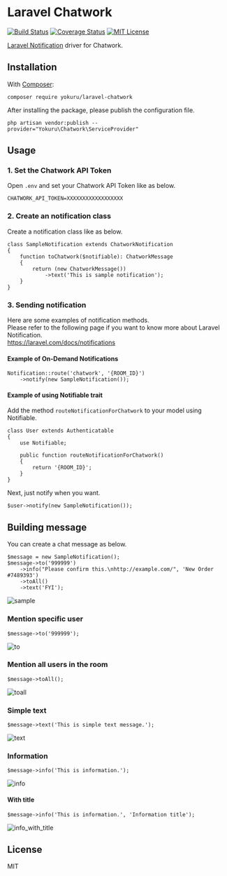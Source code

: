 Laravel Chatwork
===

[![Build Status](https://travis-ci.org/yokuru/laravel-chatwork.svg?branch=master)](https://travis-ci.org/yokuru/laravel-chatwork)
[![Coverage Status](https://coveralls.io/repos/github/yokuru/laravel-chatwork/badge.svg?branch=master)](https://coveralls.io/github/yokuru/laravel-chatwork?branch=master)
[![MIT License](http://img.shields.io/badge/license-MIT-blue.svg?style=flat)](LICENSE)

[Laravel Notification](https://laravel.com/docs/notifications) driver for Chatwork.

## Installation

With [Composer](https://getcomposer.org/):

```
composer require yokuru/laravel-chatwork
```

After installing the package, please publish the configuration file.

```
php artisan vendor:publish --provider="Yokuru\Chatwork\ServiceProvider"
```

## Usage

### 1. Set the Chatwork API Token

Open `.env` and set your Chatwork API Token like as below.

```
CHATWORK_API_TOKEN=XXXXXXXXXXXXXXXXXX
```

### 2. Create an notification class

Create a notification class like as below.

```
class SampleNotification extends ChatworkNotification
{
    function toChatwork($notifiable): ChatworkMessage
    {
        return (new ChatworkMessage())
            ->text('This is sample notification');
    }
}
```

### 3. Sending notification

Here are some examples of notification methods.   
Please refer to the following page if you want to know more about Laravel Notification.  
https://laravel.com/docs/notifications

#### Example of On-Demand Notifications


```
Notification::route('chatwork', '{ROOM_ID}')
    ->notify(new SampleNotification());
```

#### Example of using Notifiable trait

Add the method `routeNotificationForChatwork` to your model using Notifiable.

```
class User extends Authenticatable
{
    use Notifiable;
    
    public function routeNotificationForChatwork()
    {
        return '{ROOM_ID}';
    }
}
```

Next, just notify when you want.

```
$user->notify(new SampleNotification());
```

## Building message

You can create a chat message as below.

```
$message = new SampleNotification();
$message->to('999999')
    ->info("Please confirm this.\nhttp://example.com/", 'New Order #7489393')
    ->toAll()
    ->text('FYI');
```

![sample](https://github.com/yokuru/laravel-chatwork/raw/docs/images/sample.png)

### Mention specific user

```
$message->to('999999');
```

![to](https://github.com/yokuru/laravel-chatwork/raw/docs/images/to.png)

### Mention all users in the room

```
$message->toAll();
```

![toall](https://github.com/yokuru/laravel-chatwork/raw/docs/images/to_all.png)

### Simple text

```
$message->text('This is simple text message.');
```

![text](https://github.com/yokuru/laravel-chatwork/raw/docs/images/text.png)

### Information

```
$message->info('This is information.');
```

![info](https://github.com/yokuru/laravel-chatwork/raw/docs/images/info.png)

#### With title

```
$message->info('This is information.', 'Information title');
```

![info_with_title](https://github.com/yokuru/laravel-chatwork/raw/docs/images/info_with_title.png)

## License

MIT